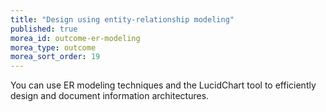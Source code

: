 ```yaml
---
title: "Design using entity-relationship modeling"
published: true
morea_id: outcome-er-modeling
morea_type: outcome
morea_sort_order: 19
---
```


You can use ER modeling techniques and the LucidChart tool to efficiently design and document 
information architectures.